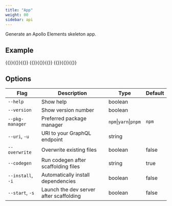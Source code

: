 ```yaml
---
title: "App"
weight: 00
sidebar: api
---
```


Generate an Apollo Elements skeleton app.

## Example

<code-tabs collection="package-managers" default-tab="npm">
  {{<code-tab package="npm">}}{{<include "app-npm.sh">}}{{</code-tab>}}
  {{<code-tab package="yarn">}}{{<include "app-yarn.sh">}}{{</code-tab>}}
  {{<code-tab package="pnpm">}}{{<include "app-pnpm.sh">}}{{</code-tab>}}
</code-tabs>

## Options

| Flag              | Description                             | Type                  | Default |
| ----------------- | --------------------------------------- | --------------------- | ------- |
| `--help`          | Show help                               | boolean               |         |
| `--version`       | Show version number                     | boolean               |         |
| `--pkg-manager`   | Preferred package manager               | `npm`\|`yarn`\|`pnpm` | `npm`   |
| `--uri`, `-u`     | URI to your GraphQL endpoint            | string                |         |
| `--overwrite`     | Overwrite existing files                | boolean               | false   |
| `--codegen`       | Run codegen after scaffolding files     | string                | true    |
| `--install`, `-i` | Automatically install dependencies      | boolean               | false   |
| `--start`, `-s`   | Launch the dev server after scaffolding | boolean               | false   |
